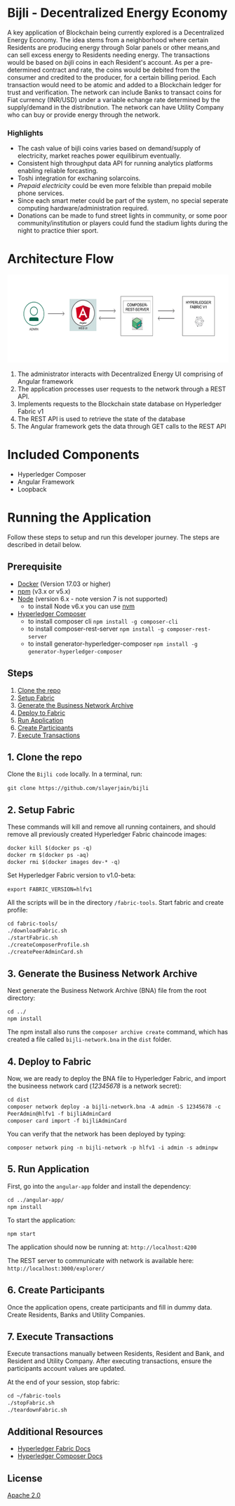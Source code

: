 # Bijli - Decentralized Energy Economy

A key application of Blockchain being currently explored is a Decentralized Energy Economy. The idea stems from a neighborhood where certain Residents are producing energy through Solar panels or other means,and can sell excess energy to Residents needing energy. The transactions would be based on *bijli* coins in each Resident's account. As per a pre-determined contract and rate, the coins would be debited from the consumer and credited to the producer, for a certain billing period. Each transaction would need to be atomic and added to a Blockchain ledger for trust and verification. The network can include Banks to transact coins for Fiat currency (INR/USD) under a variable echange rate determined by the supply/demand in the distribnution. The network can have Utility Company who can buy or provide energy through the network.

### Highlights

* The cash value of bijli coins varies based on demand/supply of electricity, market reaches power equilibirum eventually.  
* Consistent high throughput data API for running analytics platforms enabling reliable forcasting. 
* Toshi integration for exchaning solarcoins.
* *Prepaid electricity* could be even more felxible than prepaid mobile phone services.  
* Since each smart meter could be part of the system, no special seperate computing hardware/administration required. 
* Donations can be made to fund street lights in community, or some poor community/institution or players could fund the stadium lights during the night to practice thier sport. 

# Architecture Flow

<p align="center">
  <img width="650" height="200" src="images/arch.png">
</p>

1. The administrator interacts with Decentralized Energy UI comprising of Angular framework
2. The application processes user requests to the network through a REST API.
3. Implements requests to the Blockchain state database on Hyperledger Fabric v1
4. The REST API is used to retrieve the state of the database
5. The Angular framework gets the data through GET calls to the REST API

# Included Components

* Hyperledger Composer
* Angular Framework
* Loopback


# Running the Application
Follow these steps to setup and run this developer journey. The steps are described in detail below.

## Prerequisite
- [Docker](https://www.docker.com/) (Version 17.03 or higher)
- [npm](https://www.npmjs.com/)  (v3.x or v5.x)
- [Node](https://nodejs.org/en/) (version 6.x - note version 7 is not supported)
  * to install Node v6.x you can use [nvm](https://davidwalsh.name/nvm)
- [Hyperledger Composer](https://hyperledger.github.io/composer/installing/development-tools.html)
  * to install composer cli
    `npm install -g composer-cli`
  * to install composer-rest-server
    `npm install -g composer-rest-server`
  * to install generator-hyperledger-composer
    `npm install -g generator-hyperledger-composer`

## Steps
1. [Clone the repo](#1-clone-the-repo)
2. [Setup Fabric](#2-setup-fabric)
3. [Generate the Business Network Archive](#3-generate-the-business-network-archive)
4. [Deploy to Fabric](#4-deploy-to-fabric)
5. [Run Application](#5-run-application)
6. [Create Participants](#6-create-participants)
7. [Execute Transactions](#7-execute-transactions)

## 1. Clone the repo

Clone the `Bijli code` locally. In a terminal, run:

`git clone https://github.com/slayerjain/bijli`

## 2. Setup Fabric

These commands will kill and remove all running containers, and should remove all previously created Hyperledger Fabric chaincode images:

```none
docker kill $(docker ps -q)
docker rm $(docker ps -aq)
docker rmi $(docker images dev-* -q)
```

Set Hyperledger Fabric version to v1.0-beta:

`export FABRIC_VERSION=hlfv1`

All the scripts will be in the directory `/fabric-tools`.  Start fabric and create profile:

```
cd fabric-tools/
./downloadFabric.sh
./startFabric.sh
./createComposerProfile.sh
./createPeerAdminCard.sh
```


## 3. Generate the Business Network Archive

Next generate the Business Network Archive (BNA) file from the root directory:

```
cd ../
npm install
```

The npm install also runs the `composer archive create` command, which has created a file called `bijli-network.bna` in the `dist` folder.


## 4. Deploy to Fabric

Now, we are ready to deploy the BNA file to Hyperledger Fabric, and import the busineess network card (*12345678* is a network secret):

```
cd dist
composer network deploy -a bijli-network.bna -A admin -S 12345678 -c PeerAdmin@hlfv1 -f bijliAdminCard
composer card import -f bijliAdminCard
```


You can verify that the network has been deployed by typing:

```
composer network ping -n bijli-network -p hlfv1 -i admin -s adminpw
```

## 5. Run Application

First, go into the `angular-app` folder and install the dependency:

```
cd ../angular-app/
npm install
```

To start the application:
```
npm start
```

The application should now be running at:
`http://localhost:4200`

The REST server to communicate with network is available here:
`http://localhost:3000/explorer/`


## 6. Create Participants

Once the application opens, create participants and fill in dummy data.  Create Residents, Banks and Utility Companies.


## 7. Execute Transactions

Execute transactions manually between Residents, Resident and Bank, and Resident and Utility Company.  After executing transactions, ensure the participants account values are updated.


At the end of your session, stop fabric:

```
cd ~/fabric-tools
./stopFabric.sh
./teardownFabric.sh
```

## Additional Resources
* [Hyperledger Fabric Docs](http://hyperledger-fabric.readthedocs.io/en/latest/)
* [Hyperledger Composer Docs](https://hyperledger.github.io/composer/introduction/introduction.html)

## License
[Apache 2.0](LICENSE)

